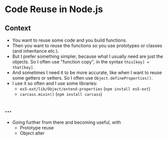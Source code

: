 # Code Reuse in Node.js

## Context

* You want to reuse some code and you build functions.
* Then you want to reuse the functions so you use prototypes or classes (and inheritance etc.).
* But I prefer something simpler, because what I usually need are just the objects. So I often use "function copy", in the syntax `this[key] = that[key]`.
* And sometimes I need it to be more accurate, like when I want to reuse some getters or setters. So I often use `Object.defineProperties()`.
* I use it so often and I use some libraries:
    * `es5-ext/lib/Object/extend-properties` (`npm install es5-ext`)
    * `carcass.mixin()` (`npm install carcass`)

## ...

* Going further from there and becoming useful, with
    * Prototype reuse
    * Object alter
